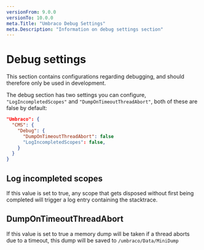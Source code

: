 ```yaml
---
versionFrom: 9.0.0
versionTo: 10.0.0
meta.Title: "Umbraco Debug Settings"
meta.Description: "Information on debug settings section"
---
```


# Debug settings

This section contains configurations regarding debugging, and should therefore only be used in development.

The debug section has two settings you can configure, `"LogIncompletedScopes"` and `"DumpOnTimeoutThreadAbort"`, both of these are false by default:

```json
"Umbraco": {
  "CMS": {
    "Debug": {
      "DumpOnTimeoutThreadAbort": false
      "LogIncompletedScopes": false,
    }
  }
}
```

## Log incompleted scopes

If this value is set to true, any scope that gets disposed without first being completed will trigger a log entry containing the stacktrace.

## DumpOnTimeoutThreadAbort

If this value is set to true a memory dump will be taken if a thread aborts due to a timeout, this dump will be saved to `/umbraco/Data/MiniDump`
